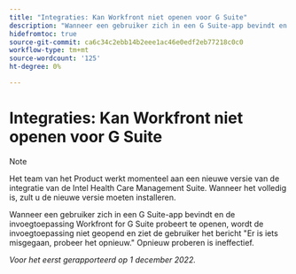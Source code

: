 ```yaml
---
title: "Integraties: Kan Workfront niet openen voor G Suite"
description: "Wanneer een gebruiker zich in een G Suite-app bevindt en de invoegtoepassing Workfront for G Suite probeert te openen, wordt de invoegtoepassing niet geopend en ziet de gebruiker het bericht Er is iets fout gegaan. Probeer het opnieuw. Opnieuw proberen is ineffectief. "
hidefromtoc: true
source-git-commit: ca6c34c2ebb14b2eee1ac46e0edf2eb77218c0c0
workflow-type: tm+mt
source-wordcount: '125'
ht-degree: 0%

---
```



# Integraties: Kan Workfront niet openen voor G Suite

>[!NOTE]
>
>Het team van het Product werkt momenteel aan een nieuwe versie van de integratie van de Intel Health Care Management Suite. Wanneer het volledig is, zult u de nieuwe versie moeten installeren.

Wanneer een gebruiker zich in een G Suite-app bevindt en de invoegtoepassing Workfront for G Suite probeert te openen, wordt de invoegtoepassing niet geopend en ziet de gebruiker het bericht &quot;Er is iets misgegaan, probeer het opnieuw.&quot; Opnieuw proberen is ineffectief.

_Voor het eerst gerapporteerd op 1 december 2022._

